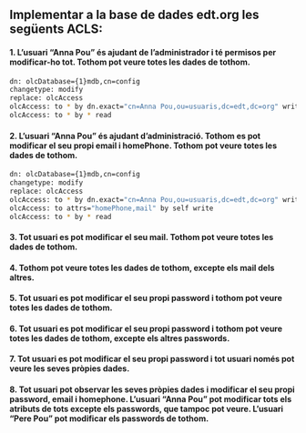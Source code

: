 ## Implementar a la base de dades edt.org les següents ACLS:
#### 1. L’usuari “Anna Pou” és ajudant de l’administrador i té permisos per modificar-ho tot. Tothom pot veure totes les dades de tothom.

```bash
dn: olcDatabase={1}mdb,cn=config
changetype: modify
replace: olcAccess
olcAccess: to * by dn.exact="cn=Anna Pou,ou=usuaris,dc=edt,dc=org" write
olcAccess: to * by * read
```

#### 2. L’usuari “Anna Pou” és ajudant d’administració. Tothom es pot modificar el seu propi email i homePhone. Tothom pot veure totes les dades de tothom.


```bash
dn: olcDatabase={1}mdb,cn=config
changetype: modify
replace: olcAccess
olcAccess: to * by dn.exact="cn=Anna Pou,ou=usuaris,dc=edt,dc=org" write
olcAccess: to attrs="homePhone,mail" by self write
olcAccess: to * by * read
```
#### 3. Tot usuari es pot modificar el seu mail. Tothom pot veure totes les dades de tothom.
#### 4. Tothom pot veure totes les dades de tothom, excepte els mail dels altres.
#### 5. Tot usuari es pot modificar el seu propi password i tothom pot veure totes les dades de tothom.
#### 6. Tot usuari es pot modificar el seu propi password i tothom pot veure totes les dades de tothom, excepte els altres passwords.
#### 7. Tot usuari es pot modificar el seu propi password i tot usuari només pot veure les seves pròpies dades.
#### 8. Tot usuari pot observar les seves pròpies dades i modificar el seu propi password, email i homephone. L’usuari “Anna Pou” pot modificar tots els atributs de tots excepte els passwords, que tampoc pot veure. L’usuari “Pere Pou” pot modificar els passwords de tothom.
